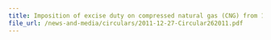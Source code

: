 ```yaml
---
title: Imposition of excise duty on compressed natural gas (CNG) from 1 Jan 2012
file_url: /news-and-media/circulars/2011-12-27-Circular262011.pdf
---
```

